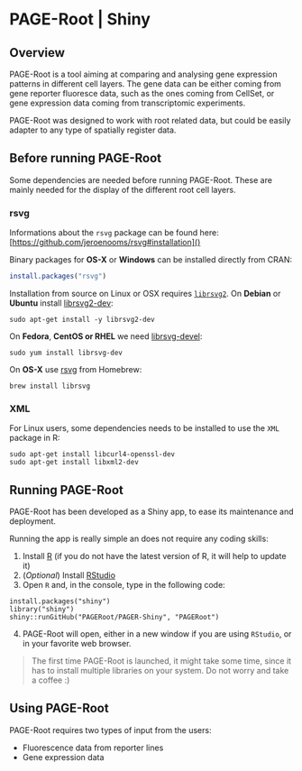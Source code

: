 # PAGE-Root | Shiny

## Overview

PAGE-Root is a tool aiming at comparing and analysing gene expression patterns in different cell layers. The gene data can be either coming from gene reporter fluoresce data, such as the ones coming from CellSet, or gene expression data coming from transcriptomic experiments. 

PAGE-Root was designed to work with root related data, but could be easily adapter to any type of spatially register data. 

## Before running PAGE-Root

Some dependencies are needed before running PAGE-Root. These are mainly needed for the display of the different root cell layers. 


### rsvg

Informations about the `rsvg` package can be found here: [https://github.com/jeroenooms/rsvg#installation]()

Binary packages for **OS-X** or **Windows** can be installed directly from CRAN:

```r
install.packages("rsvg")
```

Installation from source on Linux or OSX requires [`librsvg2`](https://developer.gnome.org/rsvg/). On **Debian** or **Ubuntu** install [librsvg2-dev](https://packages.debian.org/testing/librsvg2-dev):

```
sudo apt-get install -y librsvg2-dev
```

On **Fedora**, **CentOS or RHEL** we need [librsvg-devel](https://apps.fedoraproject.org/packages/librsvg2-devel):

```
sudo yum install librsvg-dev
```

On **OS-X** use [rsvg](https://github.com/Homebrew/homebrew-core/blob/master/Formula/librsvg.rb) from Homebrew:

```
brew install librsvg
```


### XML


For Linux users, some dependencies needs to be installed to use the `XML` package in R:

```
sudo apt-get install libcurl4-openssl-dev
sudo apt-get install libxml2-dev
```




## Running PAGE-Root

PAGE-Root has been developed as a Shiny app, to ease its maintenance and deployment. 

Running the app is really simple an does not require any coding skills:

1. Install [R](https://www.r-project.org/) (if you do not have the latest version of R, it will help to update it)
2. (*Optional*) Install [RStudio](https://www.rstudio.com/) 
3. Open `R` and, in the console, type in the following code:

``` 
install.packages("shiny")
library("shiny")
shiny::runGitHub("PAGERoot/PAGER-Shiny", "PAGERoot")
```

4. PAGE-Root will open, either in a new window if you are using `RStudio`, or in your favorite web browser.


> The first time PAGE-Root is launched, it might take some time, since it has to install multiple libraries on your system. Do not worry and take a coffee :)


## Using PAGE-Root

PAGE-Root requires two types of input from the users: 

- Fluorescence data from reporter lines
- Gene expression data